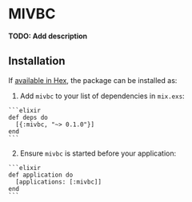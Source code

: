 # MIVBC

**TODO: Add description**

## Installation

If [available in Hex](https://hex.pm/docs/publish), the package can be installed as:

  1. Add `mivbc` to your list of dependencies in `mix.exs`:

    ```elixir
    def deps do
      [{:mivbc, "~> 0.1.0"}]
    end
    ```

  2. Ensure `mivbc` is started before your application:

    ```elixir
    def application do
      [applications: [:mivbc]]
    end
    ```

